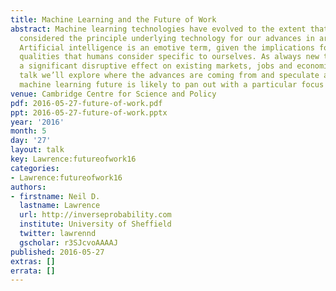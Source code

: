 ```yaml
---
title: Machine Learning and the Future of Work
abstract: Machine learning technologies have evolved to the extent that they are now
  considered the principle underlying technology for our advances in artificial intelligence.
  Artificial intelligence is an emotive term, given the implications for replacing
  qualities that humans consider specific to ourselves. As always new technology has
  a significant disruptive effect on existing markets, jobs and economies. In this
  talk we’ll explore where the advances are coming from and speculate about how our
  machine learning future is likely to pan out with a particular focus on work.
venue: Cambridge Centre for Science and Policy
pdf: 2016-05-27-future-of-work.pdf
ppt: 2016-05-27-future-of-work.pptx
year: '2016'
month: 5
day: '27'
layout: talk
key: Lawrence:futureofwork16
categories:
- Lawrence:futureofwork16
authors:
- firstname: Neil D.
  lastname: Lawrence
  url: http://inverseprobability.com
  institute: University of Sheffield
  twitter: lawrennd
  gscholar: r3SJcvoAAAAJ
published: 2016-05-27
extras: []
errata: []
---
```

